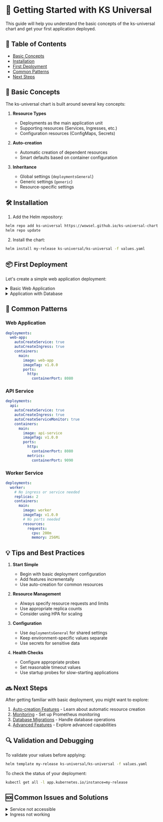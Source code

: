 # 🚀 Getting Started with KS Universal

This guide will help you understand the basic concepts of the ks-universal chart and get your first application deployed.

## 📑 Table of Contents
- [Basic Concepts](#basic-concepts)
- [Installation](#installation)
- [First Deployment](#first-deployment)
- [Common Patterns](#common-patterns)
- [Next Steps](#next-steps)

## 🎯 Basic Concepts

The ks-universal chart is built around several key concepts:

1. **Resource Types**
   - Deployments as the main application unit
   - Supporting resources (Services, Ingresses, etc.)
   - Configuration resources (ConfigMaps, Secrets)

2. **Auto-creation**
   - Automatic creation of dependent resources
   - Smart defaults based on container configuration

3. **Inheritance**
   - Global settings (`deploymentsGeneral`)
   - Generic settings (`generic`)
   - Resource-specific settings

## 🛠️ Installation

1. Add the Helm repository:
```bash
helm repo add ks-universal https://wowsel.github.io/ks-universal-chart
helm repo update
```

2. Install the chart:
```bash
helm install my-release ks-universal/ks-universal -f values.yaml
```

## 📦 First Deployment

Let's create a simple web application deployment:

<details>
<summary>Basic Web Application</summary>

```yaml
# values.yaml
deployments:
  web-app:
    # Enable automatic resource creation
    autoCreateService: true
    autoCreateIngress: true
    
    # Container configuration
    containers:
      main:
        image: nginx
        imageTag: 1.21
        ports:
          http:
            containerPort: 80
        
        # Basic resource limits
        resources:
          requests:
            cpu: 100m
            memory: 128Mi
          limits:
            cpu: 200m
            memory: 256Mi
    
    # Ingress configuration
    ingress:
      hosts:
        - host: myapp.example.com
          paths:
            - path: /
              pathType: Prefix
```
</details>

<details>
<summary>Application with Database</summary>

```yaml
deployments:
  app:
    autoCreateService: true
    autoCreateIngress: true
    containers:
      main:
        image: my-app
        imageTag: v1.0.0
        ports:
          http:
            containerPort: 8080
        env:
          - name: DB_HOST
            value: postgresql
          - name: DB_NAME
            value: myapp
          - name: DB_USER
            valueFrom:
              secretKeyRef:
                name: db-secrets
                key: username

  postgresql:
    autoCreateService: true
    containers:
      main:
        image: postgres
        imageTag: "14-alpine"
        ports:
          postgresql:
            containerPort: 5432
        env:
          - name: POSTGRES_DB
            value: myapp
          - name: POSTGRES_USER
            valueFrom:
              secretKeyRef:
                name: db-secrets
                key: username
          - name: POSTGRES_PASSWORD
            valueFrom:
              secretKeyRef:
                name: db-secrets
                key: password
        volumeMounts:
          - name: data
            mountPath: /var/lib/postgresql/data
    volumes:
      - name: data
        persistentVolumeClaim:
          claimName: postgresql-data

configs:
  db-secrets:
    type: secret
    data:
      username: your-username
      password: your-password

persistentVolumeClaims:
  postgresql-data:
    accessModes:
      - ReadWriteOnce
    size: 10Gi
```
</details>

## 🔄 Common Patterns

### Web Application
```yaml
deployments:
  web-app:
    autoCreateService: true
    autoCreateIngress: true
    containers:
      main:
        image: web-app
        imageTag: v1.0.0
        ports:
          http:
            containerPort: 8080
```

### API Service
```yaml
deployments:
  api:
    autoCreateService: true
    autoCreateIngress: true
    autoCreateServiceMonitor: true
    containers:
      main:
        image: api-service
        imageTag: v1.0.0
        ports:
          http:
            containerPort: 8080
          metrics:
            containerPort: 9090
```

### Worker Service
```yaml
deployments:
  worker:
    # No ingress or service needed
    replicas: 2
    containers:
      main:
        image: worker
        imageTag: v1.0.0
        # No ports needed
        resources:
          requests:
            cpu: 200m
            memory: 256Mi
```

## 💡 Tips and Best Practices

1. **Start Simple**
   - Begin with basic deployment configuration
   - Add features incrementally
   - Use auto-creation for common resources

2. **Resource Management**
   - Always specify resource requests and limits
   - Use appropriate replica counts
   - Consider using HPA for scaling

3. **Configuration**
   - Use `deploymentsGeneral` for shared settings
   - Keep environment-specific values separate
   - Use secrets for sensitive data

4. **Health Checks**
   - Configure appropriate probes
   - Set reasonable timeout values
   - Use startup probes for slow-starting applications

## 🔜 Next Steps

After getting familiar with basic deployment, you might want to explore:

1. [Auto-creation Features](auto-creation.md) - Learn about automatic resource creation
2. [Monitoring](monitoring.md) - Set up Prometheus monitoring
3. [Database Migrations](database-migrations.md) - Handle database operations
4. [Advanced Features](advanced-features.md) - Explore advanced capabilities

## 🔍 Validation and Debugging

To validate your values before applying:
```bash
helm template my-release ks-universal/ks-universal -f values.yaml
```

To check the status of your deployment:
```bash
kubectl get all -l app.kubernetes.io/instance=my-release
```

## 🆘 Common Issues and Solutions

<details>
<summary>Service not accessible</summary>

1. Check if service is created:
```bash
kubectl get svc
```

2. Verify endpoints:
```bash
kubectl get endpoints
```

3. Common solutions:
- Ensure `autoCreateService: true` is set
- Check container port configuration
- Verify pod labels match service selector
</details>

<details>
<summary>Ingress not working</summary>

1. Check ingress configuration:
```bash
kubectl get ingress
kubectl describe ingress <name>
```

2. Common solutions:
- Verify DNS configuration
- Check SSL certificate status if using HTTPS
- Ensure ingress controller is installed
</details>
